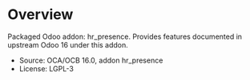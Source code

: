 # Overview

Packaged Odoo addon: hr_presence. Provides features documented in upstream Odoo 16 under this addon.

- Source: OCA/OCB 16.0, addon hr_presence
- License: LGPL-3
